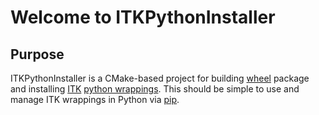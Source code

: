 # Welcome to ITKPythonInstaller

## Purpose

ITKPythonInstaller is a CMake-based project for building [wheel](https://wheel.readthedocs.org/en/latest/) package and installing [ITK](http://itk.org) [python wrappings](http://kitware.com/blog/home/post/888). This should be simple to use and manage ITK wrappings in Python via [pip](https://github.com/pypa/pip).
